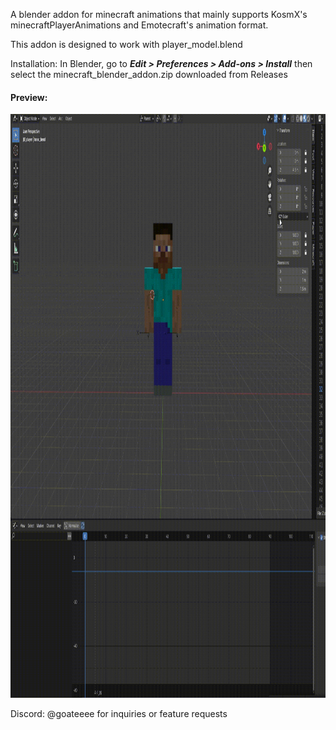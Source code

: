 A blender addon for minecraft animations that mainly supports KosmX's minecraftPlayerAnimations and Emotecraft's animation format.

This addon is designed to work with player_model.blend

Installation: In Blender, go to **_Edit > Preferences > Add-ons > Install_** then select the minecraft_blender_addon.zip downloaded from Releases

#### Preview:

<img src="images/preview.gif" width="1660" height="934"/>

Discord: @goateeee for inquiries or feature requests
